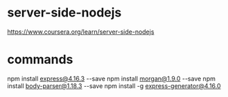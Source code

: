 # server-side-nodejs

https://www.coursera.org/learn/server-side-nodejs

# commands

npm install express@4.16.3 --save
npm install morgan@1.9.0 --save
npm install body-parser@1.18.3 --save
npm install -g express-generator@4.16.0
